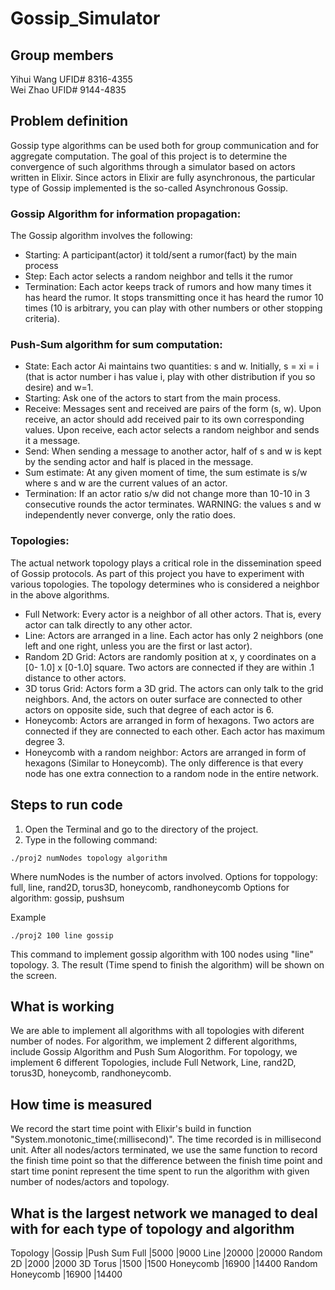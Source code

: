 # Gossip_Simulator

## Group members
Yihui Wang UFID# 8316-4355   
Wei Zhao UFID# 9144-4835

## Problem definition
Gossip type algorithms can be used both for group communication and for aggregate computation. The goal of this project is to determine the convergence of such algorithms through a simulator based on actors written in Elixir. Since actors in Elixir are fully asynchronous, the particular type of Gossip implemented is the so-called Asynchronous Gossip.<br/>
### Gossip Algorithm for information propagation: 
The Gossip algorithm involves the following:<br/>
- Starting: A participant(actor) it told/sent a rumor(fact) by the main process
- Step: Each actor selects a random neighbor and tells it the rumor
- Termination: Each actor keeps track of rumors and how many times it has
heard the rumor. It stops transmitting once it has heard the rumor 10 times (10 is arbitrary, you can play with other numbers or other stopping criteria).<br/>
### Push-Sum algorithm for sum computation:
- State: Each actor Ai maintains two quantities: s and w. Initially, s = xi = i (that is actor number i has value i, play with other distribution if you so desire) and w=1.
- Starting: Ask one of the actors to start from the main process.
- Receive: Messages sent and received are pairs of the form (s, w). Upon receive, an actor should add received pair to its own corresponding values.
Upon receive, each actor selects a random neighbor and sends it a message.
- Send: When sending a message to another actor, half of s and w is kept by
the sending actor and half is placed in the message.
- Sum estimate: At any given moment of time, the sum estimate is s/w where
s and w are the current values of an actor.
- Termination: If an actor ratio s/w did not change more than 10-10 in 3
consecutive rounds the actor terminates. WARNING: the values s and w independently never converge, only the ratio does.
### Topologies: 
The actual network topology plays a critical role in the dissemination speed of Gossip protocols. As part of this project you have to experiment with various topologies. The topology determines who is considered a neighbor in the above algorithms.
- Full Network: Every actor is a neighbor of all other actors. That is, every actor can talk directly to any other actor.
- Line: Actors are arranged in a line. Each actor has only 2 neighbors (one left and one right, unless you are the first or last actor).
- Random 2D Grid: Actors are randomly position at x, y coordinates on a [0- 1.0] x [0-1.0] square. Two actors are connected if they are within .1 distance to other actors.
- 3D torus Grid: Actors form a 3D grid. The actors can only talk to the grid neighbors. And, the actors on outer surface are connected to other actors on opposite side, such that degree of each actor is 6.
- Honeycomb: Actors are arranged in form of hexagons. Two actors are connected if they are connected to each other. Each actor has maximum degree 3.
- Honeycomb with a random neighbor: Actors are arranged in form of hexagons (Similar to Honeycomb). The only difference is that every node has one extra connection to a random node in the entire network.
## Steps to run code
1. Open the Terminal and go to the directory of the project.
2. Type in the following command:
```
./proj2 numNodes topology algorithm
```
Where numNodes is the number of actors involved.
Options for toppology: full, line, rand2D, torus3D, honeycomb, randhoneycomb
Options for algorithm: gossip, pushsum

Example
```
./proj2 100 line gossip
```
This command to implement gossip algorithm with 100 nodes using "line" topology.
3. The result (Time spend to finish the algorithm) will be shown on the screen.

## What is working

We are able to implement all algorithms with all topologies with diferent number of nodes.
For algorithm, we implement 2 different algorithms, include Gossip Algorithm and Push Sum Alogorithm.
For topology, we implement 6 different Topologies, include Full Network, Line, rand2D, torus3D, honeycomb, randhoneycomb.

## How time is measured

We record the start time point with Elixir's build in function "System.monotonic_time(:millisecond)". The time recorded is in millisecond unit. After all nodes/actors terminated, we use the same function to record the finish time point so that the difference between the finish time point and start time ponint represent the time spent to run the algorithm with given number of nodes/actors and topology.

## What is the largest network we managed to deal with for each type of topology and algorithm

Topology         |Gossip   |Push Sum
Full             |5000     |9000
Line             |20000    |20000
Random 2D        |2000     |2000
3D Torus         |1500     |1500
Honeycomb        |16900    |14400
Random Honeycomb |16900    |14400  


